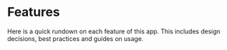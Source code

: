 
# Features

Here is a quick rundown on each feature of this app. This includes design decisions, best practices
and guides on usage.
